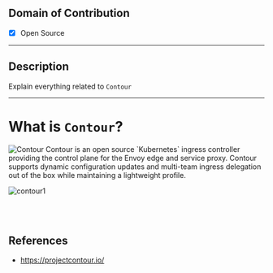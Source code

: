 ## Domain of Contribution
- [x] Open Source
<hr/>

## Description
Explain everything related to `Contour`
<hr/>

# What is `Contour`?
<img src="https://d33wubrfki0l68.cloudfront.net/b92d8706535e6f2b71f90645fe9ab7b418fb8ca8/ea52e/img/contour.svg" alt="Contour">
Contour is an open source `Kubernetes` ingress controller providing the control plane for the Envoy edge and service proxy. Contour supports dynamic configuration updates and multi-team ingress delegation out of the box while maintaining a lightweight profile.

![contour1](https://user-images.githubusercontent.com/70765320/133943217-f64b4c79-16d0-43f3-b0be-5944144f6f8f.png)

<br/><br/>
## References
* https://projectcontour.io/
